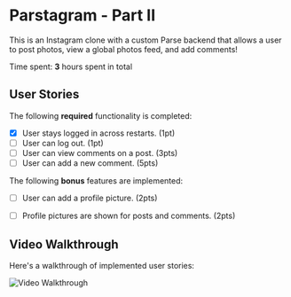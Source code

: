 # Parstagram - Part II

This is an Instagram clone with a custom Parse backend that allows a user to post photos, view a global photos feed, and add comments!

Time spent: **3** hours spent in total

## User Stories

The following **required** functionality is completed:

- [X] User stays logged in across restarts. (1pt)
- [ ] User can log out. (1pt)
- [ ] User can view comments on a post. (3pts)
- [ ] User can add a new comment. (5pts)

The following **bonus** features are implemented:

- [ ] User can add a profile picture. (2pts)
- [ ] Profile pictures are shown for posts and comments. (2pts)


## Video Walkthrough

Here's a walkthrough of implemented user stories:

<img src= "https://media.giphy.com/media/sYlC6nvM1BwiGQsGgn/giphy.gif" title='Video Walkthrough' width='' alt='Video Walkthrough' />
